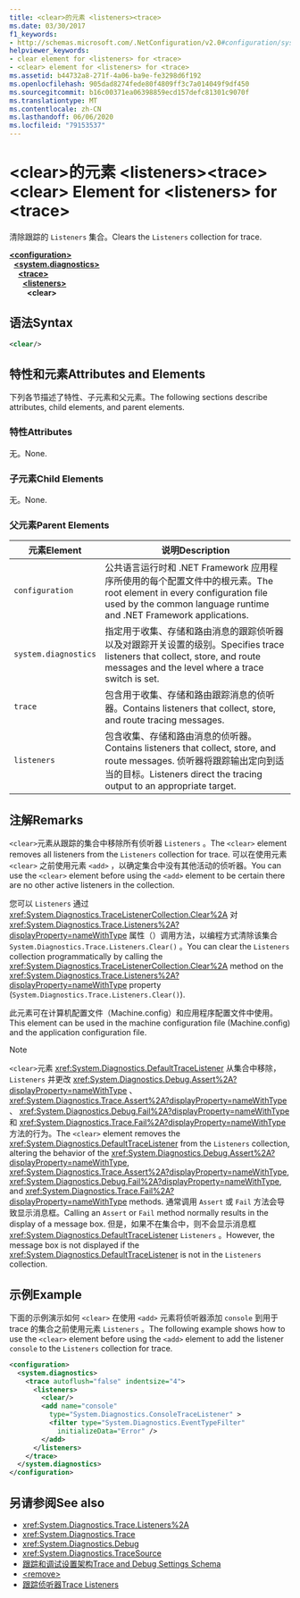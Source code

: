 ```yaml
---
title: <clear>的元素 <listeners><trace>
ms.date: 03/30/2017
f1_keywords:
- http://schemas.microsoft.com/.NetConfiguration/v2.0#configuration/system.diagnostics/trace/listeners/clear
helpviewer_keywords:
- clear element for <listeners> for <trace>
- <clear> element for <listeners> for <trace>
ms.assetid: b44732a8-271f-4a06-ba9e-fe3298d6f192
ms.openlocfilehash: 905dad8274fede80f4809ff3c7a014049f9df450
ms.sourcegitcommit: b16c00371ea06398859ecd157defc81301c9070f
ms.translationtype: MT
ms.contentlocale: zh-CN
ms.lasthandoff: 06/06/2020
ms.locfileid: "79153537"
---
```

# <a name="clear-element-for-listeners-for-trace"></a><span data-ttu-id="e5f84-102">\<clear>的元素 \<listeners>\<trace></span><span class="sxs-lookup"><span data-stu-id="e5f84-102">\<clear> Element for \<listeners> for \<trace></span></span>
<span data-ttu-id="e5f84-103">清除跟踪的 `Listeners` 集合。</span><span class="sxs-lookup"><span data-stu-id="e5f84-103">Clears the `Listeners` collection for trace.</span></span>  

[**\<configuration>**](../configuration-element.md)\
&nbsp;&nbsp;[**\<system.diagnostics>**](system-diagnostics-element.md)\
&nbsp;&nbsp;&nbsp;&nbsp;[**\<trace>**](trace-element.md)\
&nbsp;&nbsp;&nbsp;&nbsp;&nbsp;&nbsp;[**\<listeners>**](listeners-element-for-trace.md)\
&nbsp;&nbsp;&nbsp;&nbsp;&nbsp;&nbsp;&nbsp;&nbsp;**\<clear>**

## <a name="syntax"></a><span data-ttu-id="e5f84-104">语法</span><span class="sxs-lookup"><span data-stu-id="e5f84-104">Syntax</span></span>  
  
```xml  
<clear/>  
```  
  
## <a name="attributes-and-elements"></a><span data-ttu-id="e5f84-105">特性和元素</span><span class="sxs-lookup"><span data-stu-id="e5f84-105">Attributes and Elements</span></span>  
 <span data-ttu-id="e5f84-106">下列各节描述了特性、子元素和父元素。</span><span class="sxs-lookup"><span data-stu-id="e5f84-106">The following sections describe attributes, child elements, and parent elements.</span></span>  
  
### <a name="attributes"></a><span data-ttu-id="e5f84-107">特性</span><span class="sxs-lookup"><span data-stu-id="e5f84-107">Attributes</span></span>  
 <span data-ttu-id="e5f84-108">无。</span><span class="sxs-lookup"><span data-stu-id="e5f84-108">None.</span></span>  
  
### <a name="child-elements"></a><span data-ttu-id="e5f84-109">子元素</span><span class="sxs-lookup"><span data-stu-id="e5f84-109">Child Elements</span></span>  
 <span data-ttu-id="e5f84-110">无。</span><span class="sxs-lookup"><span data-stu-id="e5f84-110">None.</span></span>  
  
### <a name="parent-elements"></a><span data-ttu-id="e5f84-111">父元素</span><span class="sxs-lookup"><span data-stu-id="e5f84-111">Parent Elements</span></span>  
  
|<span data-ttu-id="e5f84-112">元素</span><span class="sxs-lookup"><span data-stu-id="e5f84-112">Element</span></span>|<span data-ttu-id="e5f84-113">说明</span><span class="sxs-lookup"><span data-stu-id="e5f84-113">Description</span></span>|  
|-------------|-----------------|  
|`configuration`|<span data-ttu-id="e5f84-114">公共语言运行时和 .NET Framework 应用程序所使用的每个配置文件中的根元素。</span><span class="sxs-lookup"><span data-stu-id="e5f84-114">The root element in every configuration file used by the common language runtime and .NET Framework applications.</span></span>|  
|`system.diagnostics`|<span data-ttu-id="e5f84-115">指定用于收集、存储和路由消息的跟踪侦听器以及对跟踪开关设置的级别。</span><span class="sxs-lookup"><span data-stu-id="e5f84-115">Specifies trace listeners that collect, store, and route messages and the level where a trace switch is set.</span></span>|  
|`trace`|<span data-ttu-id="e5f84-116">包含用于收集、存储和路由跟踪消息的侦听器。</span><span class="sxs-lookup"><span data-stu-id="e5f84-116">Contains listeners that collect, store, and route tracing messages.</span></span>|  
|`listeners`|<span data-ttu-id="e5f84-117">包含收集、存储和路由消息的侦听器。</span><span class="sxs-lookup"><span data-stu-id="e5f84-117">Contains listeners that collect, store, and route messages.</span></span> <span data-ttu-id="e5f84-118">侦听器将跟踪输出定向到适当的目标。</span><span class="sxs-lookup"><span data-stu-id="e5f84-118">Listeners direct the tracing output to an appropriate target.</span></span>|  
  
## <a name="remarks"></a><span data-ttu-id="e5f84-119">注解</span><span class="sxs-lookup"><span data-stu-id="e5f84-119">Remarks</span></span>  
 <span data-ttu-id="e5f84-120">`<clear>`元素从跟踪的集合中移除所有侦听器 `Listeners` 。</span><span class="sxs-lookup"><span data-stu-id="e5f84-120">The `<clear>` element removes all listeners from the `Listeners` collection for trace.</span></span> <span data-ttu-id="e5f84-121">可以在使用元素 `<clear>` 之前使用元素 `<add>` ，以确定集合中没有其他活动的侦听器。</span><span class="sxs-lookup"><span data-stu-id="e5f84-121">You can use the `<clear>` element before using the `<add>` element to be certain there are no other active listeners in the collection.</span></span>  
  
 <span data-ttu-id="e5f84-122">您可以 `Listeners` 通过 <xref:System.Diagnostics.TraceListenerCollection.Clear%2A> 对 <xref:System.Diagnostics.Trace.Listeners%2A?displayProperty=nameWithType> 属性（）调用方法，以编程方式清除该集合 `System.Diagnostics.Trace.Listeners.Clear()` 。</span><span class="sxs-lookup"><span data-stu-id="e5f84-122">You can clear the `Listeners` collection programmatically by calling the <xref:System.Diagnostics.TraceListenerCollection.Clear%2A> method on the <xref:System.Diagnostics.Trace.Listeners%2A?displayProperty=nameWithType> property (`System.Diagnostics.Trace.Listeners.Clear()`).</span></span>  
  
 <span data-ttu-id="e5f84-123">此元素可在计算机配置文件（Machine.config）和应用程序配置文件中使用。</span><span class="sxs-lookup"><span data-stu-id="e5f84-123">This element can be used in the machine configuration file (Machine.config) and the application configuration file.</span></span>  
  
> [!NOTE]
> <span data-ttu-id="e5f84-124">`<clear>`元素 <xref:System.Diagnostics.DefaultTraceListener> 从集合中移除， `Listeners` 并更改 <xref:System.Diagnostics.Debug.Assert%2A?displayProperty=nameWithType> 、 <xref:System.Diagnostics.Trace.Assert%2A?displayProperty=nameWithType> 、 <xref:System.Diagnostics.Debug.Fail%2A?displayProperty=nameWithType> 和 <xref:System.Diagnostics.Trace.Fail%2A?displayProperty=nameWithType> 方法的行为。</span><span class="sxs-lookup"><span data-stu-id="e5f84-124">The `<clear>` element removes the <xref:System.Diagnostics.DefaultTraceListener> from the `Listeners` collection, altering the behavior of the <xref:System.Diagnostics.Debug.Assert%2A?displayProperty=nameWithType>, <xref:System.Diagnostics.Trace.Assert%2A?displayProperty=nameWithType>, <xref:System.Diagnostics.Debug.Fail%2A?displayProperty=nameWithType>, and <xref:System.Diagnostics.Trace.Fail%2A?displayProperty=nameWithType> methods.</span></span> <span data-ttu-id="e5f84-125">通常调用 `Assert` 或 `Fail` 方法会导致显示消息框。</span><span class="sxs-lookup"><span data-stu-id="e5f84-125">Calling an `Assert` or `Fail` method normally results in the display of a message box.</span></span> <span data-ttu-id="e5f84-126">但是，如果不在集合中，则不会显示消息框 <xref:System.Diagnostics.DefaultTraceListener> `Listeners` 。</span><span class="sxs-lookup"><span data-stu-id="e5f84-126">However, the message box is not displayed if the <xref:System.Diagnostics.DefaultTraceListener> is not in the `Listeners` collection.</span></span>  
  
## <a name="example"></a><span data-ttu-id="e5f84-127">示例</span><span class="sxs-lookup"><span data-stu-id="e5f84-127">Example</span></span>  
 <span data-ttu-id="e5f84-128">下面的示例演示如何 `<clear>` 在使用 `<add>` 元素将侦听器添加 `console` 到用于 trace 的集合之前使用元素 `Listeners` 。</span><span class="sxs-lookup"><span data-stu-id="e5f84-128">The following example shows how to use the `<clear>` element before using the `<add>` element to add the listener `console` to the `Listeners` collection for trace.</span></span>  
  
```xml  
<configuration>  
  <system.diagnostics>  
    <trace autoflush="false" indentsize="4">  
      <listeners>  
        <clear/>  
        <add name="console"
          type="System.Diagnostics.ConsoleTraceListener" >  
          <filter type="System.Diagnostics.EventTypeFilter"
            initializeData="Error" />  
        </add>  
      </listeners>  
    </trace>  
  </system.diagnostics>  
</configuration>
```  
  
## <a name="see-also"></a><span data-ttu-id="e5f84-129">另请参阅</span><span class="sxs-lookup"><span data-stu-id="e5f84-129">See also</span></span>

- <xref:System.Diagnostics.Trace.Listeners%2A>
- <xref:System.Diagnostics.Trace>
- <xref:System.Diagnostics.Debug>
- <xref:System.Diagnostics.TraceSource>
- [<span data-ttu-id="e5f84-130">跟踪和调试设置架构</span><span class="sxs-lookup"><span data-stu-id="e5f84-130">Trace and Debug Settings Schema</span></span>](index.md)
- [\<remove>](remove-element-for-listeners-for-trace.md)
- [<span data-ttu-id="e5f84-131">跟踪侦听器</span><span class="sxs-lookup"><span data-stu-id="e5f84-131">Trace Listeners</span></span>](../../../debug-trace-profile/trace-listeners.md)
